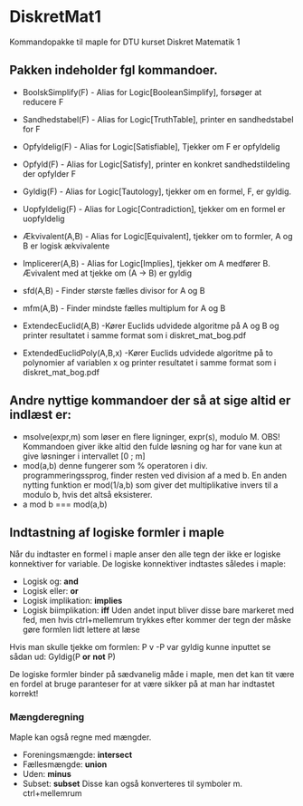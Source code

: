 # DiskretMat1
Kommandopakke til maple for DTU kurset Diskret Matematik 1

## Pakken indeholder fgl kommandoer.

- BoolskSimplify(F) - Alias for Logic\[BooleanSimplify\], forsøger at reducere F
- Sandhedstabel(F) - Alias for Logic\[TruthTable\], printer en sandhedstabel for F

- Opfyldelig(F) - Alias for Logic\[Satisfiable\], Tjekker om F er opfyldelig
- Opfyld(F) - Alias for Logic\[Satisfy\], printer en konkret sandhedstildeling der opfylder F
- Gyldig(F) - Alias for Logic\[Tautology\], tjekker om en formel, F, er gyldig.
- Uopfyldelig(F) - Alias for Logic\[Contradiction\], tjekker om en formel er uopfyldelig

- Ækvivalent(A,B) - Alias for Logic\[Equivalent\], tjekker om to formler, A og B er logisk ækvivalente
- Implicerer(A,B) - Alias for Logic\[Implies\], tjekker om A medfører B. Ævivalent med at tjekke om (A -> B) er gyldig

- sfd(A,B) - Finder største fælles divisor for A og B
- mfm(A,B) - Finder mindste fælles multiplum for A og B

- ExtendecEuclid(A,B) -Kører Euclids udvidede algoritme på A og B og printer resultatet i samme format som i diskret_mat_bog.pdf
- ExtendedEuclidPoly(A,B,x) -Kører Euclids udvidede algoritme på to polynomier af variablen x og printer resultatet i samme format som i diskret_mat_bog.pdf

## Andre nyttige kommandoer der så at sige altid er indlæst er:
- msolve(expr,m) som løser en flere ligninger, expr(s), modulo M. OBS! Kommandoen giver ikke altid den fulde løsning og har for vane kun at give løsninger i intervallet [0 ; m]
- mod(a,b) denne fungerer som % operatoren i div. programmeringssprog, finder resten ved division af a med b. En anden nytting funktion er mod(1/a,b) som giver det multiplikative invers til a modulo b, hvis det altså eksisterer.
- a mod b === mod(a,b)

## Indtastning af logiske formler i maple
Når du indtaster en formel i maple anser den alle tegn der ikke er logiske konnektiver for variable.
De logiske konnektiver indtastes således i maple:
- Logisk og: **and** 
- Logisk eller: **or**
- Logisk implikation: **implies**
- Logisk biimplikation: **iff**
Uden andet input bliver disse bare markeret med fed, men hvis ctrl+mellemrum trykkes efter kommer der tegn der måske gøre formlen lidt lettere at læse

Hvis man skulle tjekke om formlen: P v -P var gyldig kunne inputtet se sådan ud:
Gyldig(P **or** **not** P)

De logiske formler binder på sædvanelig måde i maple, men det kan tit være en fordel at bruge paranteser for at være sikker på at man har indtastet korrekt!

### Mængderegning
Maple kan også regne med mængder.
- Foreningsmængde: **intersect**
- Fællesmængde: **union**
- Uden: **minus**
- Subset: **subset**
Disse kan også konverteres til symboler m. ctrl+mellemrum